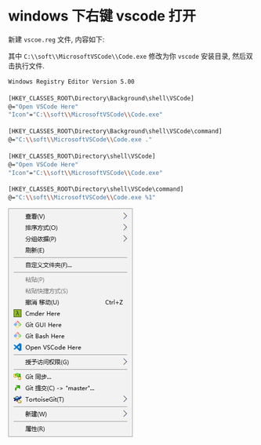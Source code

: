 # windows 下右键 vscode 打开

新建 `vscoe.reg` 文件, 内容如下:

其中 `C:\\soft\\MicrosoftVSCode\\Code.exe` 修改为你 `vscode` 安装目录, 然后双击执行文件.

```bash
Windows Registry Editor Version 5.00

[HKEY_CLASSES_ROOT\Directory\Background\shell\VSCode]
@="Open VSCode Here"
"Icon"="C:\\soft\\MicrosoftVSCode\\Code.exe"

[HKEY_CLASSES_ROOT\Directory\Background\shell\VSCode\command]
@="C:\\soft\\MicrosoftVSCode\\Code.exe ."

[HKEY_CLASSES_ROOT\Directory\shell\VSCode]
@="Open VSCode Here"
"Icon"="C:\\soft\\MicrosoftVSCode\\Code.exe"

[HKEY_CLASSES_ROOT\Directory\shell\VSCode\command]
@="C:\\soft\\MicrosoftVSCode\\Code.exe %1"
```

![](./media/open-with-vscode.png)
